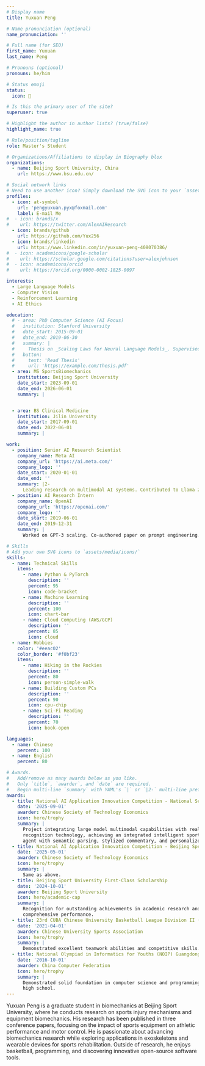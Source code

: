 ```yaml
---
# Display name
title: Yuxuan Peng

# Name pronunciation (optional)
name_pronunciation: ''

# Full name (for SEO)
first_name: Yuxuan
last_name: Peng

# Pronouns (optional)
pronouns: he/him

# Status emoji
status:
  icon: 🚀

# Is this the primary user of the site?
superuser: true

# Highlight the author in author lists? (true/false)
highlight_name: true

# Role/position/tagline
role: Master's Student

# Organizations/Affiliations to display in Biography blox
organizations:
  - name: Beijing Sport University, China
    url: https://www.bsu.edu.cn/

# Social network links
# Need to use another icon? Simply download the SVG icon to your `assets/media/icons/` folder.
profiles:
  - icon: at-symbol
    url: 'pengyuxuan.pyx@foxmail.com'
    label: E-mail Me
#  - icon: brands/x
#    url: https://twitter.com/AlexAIResearch
  - icon: brands/github
    url: https://github.com/Yux256
  - icon: brands/linkedin
    url: https://www.linkedin.com/in/yuxuan-peng-408070386/
#  - icon: academicons/google-scholar
#    url: https://scholar.google.com/citations?user=alexjohnson
#  - icon: academicons/orcid
#    url: https://orcid.org/0000-0002-1825-0097

interests:
  - Large Language Models
  - Computer Vision
  - Reinforcement Learning
  - AI Ethics

education:
  # - area: PhD Computer Science (AI Focus)
  #   institution: Stanford University
  #   date_start: 2015-09-01
  #   date_end: 2019-06-30
  #   summary: |
  #     Thesis on _Scaling Laws for Neural Language Models_. Supervised by Prof. Andrew Ng. Published 5 papers in NeurIPS and ICML, with 2 best paper awards.
  #   button:
  #     text: 'Read Thesis'
  #     url: 'https://example.com/thesis.pdf'
  - area: MS SportsBiomechanics
    institution: Beijing Sport University
    date_start: 2023-09-01
    date_end: 2026-06-01
    summary: |


  - area: BS Clinical Medicine
    institution: Jilin University
    date_start: 2017-09-01
    date_end: 2022-06-01
    summary: |

work:
  - position: Senior AI Research Scientist
    company_name: Meta AI
    company_url: 'https://ai.meta.com/'
    company_logo: ''
    date_start: 2020-01-01
    date_end: ''
    summary: |2-
      Leading research on multimodal AI systems. Contributed to Llama 2 and other open-source models. 50+ citations in 3 years.
  - position: AI Research Intern
    company_name: OpenAI
    company_url: 'https://openai.com/'
    company_logo: ''
    date_start: 2019-06-01
    date_end: 2019-12-31
    summary: |
      Worked on GPT-3 scaling. Co-authored paper on prompt engineering.

# Skills
# Add your own SVG icons to `assets/media/icons/`
skills:
  - name: Technical Skills
    items:
      - name: Python & PyTorch
        description: ''
        percent: 95
        icon: code-bracket
      - name: Machine Learning
        description: ''
        percent: 100
        icon: chart-bar
      - name: Cloud Computing (AWS/GCP)
        description: ''
        percent: 85
        icon: cloud
  - name: Hobbies
    color: '#eeac02'
    color_border: '#f0bf23'
    items:
      - name: Hiking in the Rockies
        description: ''
        percent: 80
        icon: person-simple-walk
      - name: Building Custom PCs
        description: ''
        percent: 90
        icon: cpu-chip
      - name: Sci-Fi Reading
        description: ''
        percent: 70
        icon: book-open

languages:
  - name: Chinese
    percent: 100
  - name: English
    percent: 80

# Awards.
#   Add/remove as many awards below as you like.
#   Only `title`, `awarder`, and `date` are required.
#   Begin multi-line `summary` with YAML's `|` or `|2-` multi-line prefix and indent 2 spaces below.
awards:
  - title: National AI Application Innovation Competition - National Second Prize
    date: '2025-09-01'
    awarder: Chinese Society of Technology Economics
    icon: hero/trophy
    summary: |
      Project integrating large model multimodal capabilities with real-time event
      recognition technology, achieving an integrated intelligent sports viewing
      agent with semantic parsing, stylized commentary, and personalized interaction.
  - title: National AI Application Innovation Competition - Beijing Special Prize
    date: '2025-05-01'
    awarder: Chinese Society of Technology Economics
    icon: hero/trophy
    summary: |
      Same as above.
  - title: Beijing Sport University First-Class Scholarship
    date: '2024-10-01'
    awarder: Beijing Sport University
    icon: hero/academic-cap
    summary: |
      Recognition for outstanding achievements in academic research and
      comprehensive performance.
  - title: 23rd CUBA Chinese University Basketball League Division II (Northern Region) Championship
    date: '2021-04-01'
    awarder: Chinese University Sports Association
    icon: hero/trophy
    summary: |
      Demonstrated excellent teamwork abilities and competitive skills.
  - title: National Olympiad in Informatics for Youths (NOIP) Guangdong Provincial Division - Second Prize
    date: '2016-10-01'
    awarder: China Computer Federation
    icon: hero/trophy
    summary: |
      Demonstrated solid foundation in computer science and programming during
      high school.
---
```


Yuxuan Peng is a graduate student in biomechanics at Beijing Sport University, where he conducts research on sports injury mechanisms and equipment biomechanics. His research has been published in three conference papers, focusing on the impact of sports equipment on athletic performance and motor control. He is passionate about advancing biomechanics research while exploring applications in exoskeletons and wearable devices for sports rehabilitation. Outside of research, he enjoys basketball, programming, and discovering innovative open-source software tools. 